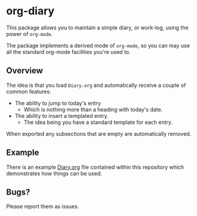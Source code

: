 # org-diary

This package allows you to maintain a simple diary, or work-log, using the
power of `org-mode`.

The package implements a derived mode of `org-mode`, so you can may use all
the standard org-mode facilities you're used to.



## Overview

The idea is that you load `Diary.org` and automatically receive a couple
of common features:

* The ability to jump to today's entry
  * Which is nothing more than a heading with today's date.
* The ability to insert a templated entry.
  * The idea being you have a standard template for each entry.

When exported any subsections that are empty are automatically removed.


## Example

There is an example [Diary.org](Diary.org) file contained within this
repository which demonstrates how things can be used.


## Bugs?

Please report them as issues.
